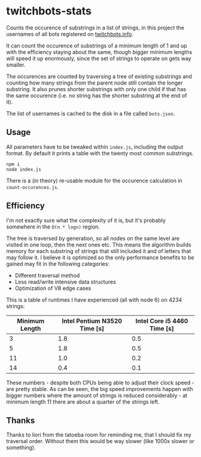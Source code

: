 # twitchbots-stats
Counts the occurence of substrings in a list of strings, in this project the
usernames of all bots registered on [twitchbots.info](https://twitchbots.info).

It can count the occurence of substrings of a minimum length of 1 and up with
the efficiency staying about the same, though bigger minimum lengths will speed
it up enormously, since the set of strings to operate on gets way smaller.

The occurences are counted by traversing a tree of existing substrings and
counting how many strings from the parent node still contain the longer
substring. It also prunes shorter substrings with only one child if that has the
same occurence (i.e. no string has the shorter substring at the end of it).

The list of usernames is cached to the disk in a file called `bots.json`.

## Usage
All parameters have to be tweaked within `index.js`, including the output
format. By default it prints a table with the twenty most common substrings.

```shell
npm i
node index.js
```

There is a (in theory) re-usable module for the occurence calculation in `count-occurences.js`.

## Efficiency
I'm not exactly sure what the complexity of it is, but it's probably somewhere
in the `O(n * logn)` region.

The tree is traversed by generation, so all nodes on the same level are visited
in one loop, then the next ones etc. This means the algorithm builds memory for
each substring of strings that still included it and of letters that may follow
it. I believe it is optimized so the only performance benefits to be gained may
fit in the following categories:

 - Different traversal method
 - Less read/write intensive data structures
 - Optimization of V8 edge cases

This is a table of runtimes I have experienced (all with node 6) on 4234 strings:

Minimum Length | Intel Pentium N3520 Time [s] | Intel Core i5 4460 Time [s]
---------------|------------------------------|----------------------------
3              | 1.8                          | 0.5
5              | 1.8                          | 0.5
11             | 1.0                          | 0.2
14             | 0.4                          | 0.1

These numbers - despite both CPUs being able to adjust their clock speed - are
pretty stable. As can be seen, the big speed improvements happen with bigger
numbers where the amount of strings is reduced considerably - at minimum length
11 there are about a quarter of the strings left.

## Thanks
Thanks to liori from the tatoeba room for reminding me, that I should fix my
traversal order. Without them this would be way slower (like 1000x slower or
something).
